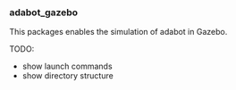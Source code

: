 ### adabot_gazebo

This packages enables the simulation of adabot in Gazebo.

TODO:
- show launch commands
- show directory structure

